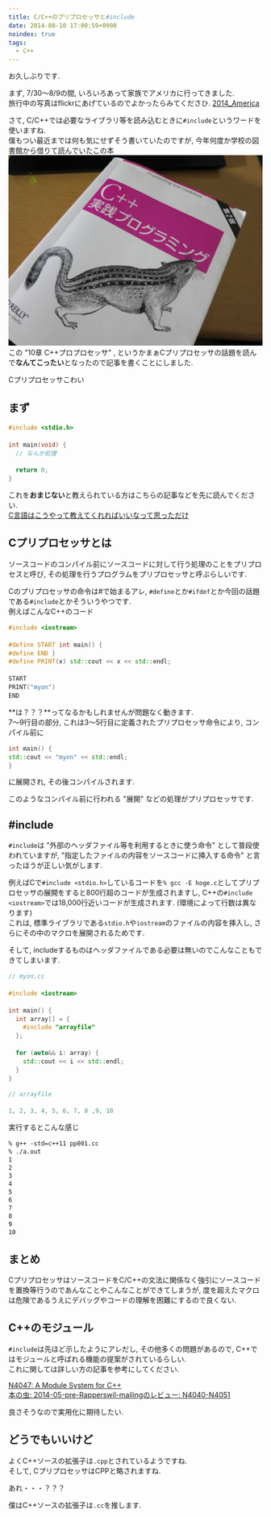 ```yaml
---
title: C/C++のプリプロセッサと#include
date: 2014-08-10 17:00:59+0900
noindex: true
tags:
  - C++
---
```


お久しぶりです.

まず, 7/30〜8/9の間, いろいろあって家族でアメリカに行ってきました.  
旅行中の写真はflickrにあげているのでよかったらみてくださひ. [2014\_America](https://flic.kr/s/aHsk1enz2s)

さて, C/C++では必要なライブラリ等を読み込むときに`#include`というワードを使いますね.  
僕もつい最近までは何も気にせずそう書いていたのですが, 今年何度か学校の図書館から借りて読んでいたこの本  
![c++](./IMG_1801.JPG)  
この "10章 C++プロプロセッサ" , というかまぁCプリプロセッサの話題を読んで**なんてこったい**となったので記事を書くことにしました.

Cプリプロセッサこわい

## まず

```cpp
#include <stdio.h>

int main(void) {
  // なんか処理

  return 0;
}
```

これを**おまじない**と教えられている方はこちらの記事などを先に読んでください.  
[C言語はこうやって教えてくれればいいなって思っただけ](http://tosainu.wktk.so/view/377)

<!--more-->

## Cプリプロセッサとは

ソースコードのコンパイル前にソースコードに対して行う処理のことをプリプロセスと呼び, その処理を行うプログラムをプリプロセッサと呼ぶらしいです.

Cのプリプロセッサの命令は#で始まるアレ, `#define`とか`#ifdef`とか今回の話題である`#include`とかそういうやつです.  
例えばこんなC++のコード

```cpp
#include <iostream>

#define START int main() {
#define END }
#define PRINT(x) std::cout << x << std::endl;

START
PRINT("myon")
END
```

**は？？？**ってなるかもしれませんが問題なく動きます.  
7〜9行目の部分, これは3〜5行目に定義されたプリプロセッサ命令により, コンパイル前に

```cpp
int main() {
std::cout << "myon" << std::endl;
}
```

に展開され, その後コンパイルされます.

このようなコンパイル前に行われる "展開" などの処理がプリプロセッサです.

## #include

`#include`は "外部のヘッダファイル等を利用するときに使う命令" として普段使われていますが, "指定したファイルの内容をソースコードに挿入する命令" と言ったほうが正しい気がします.

例えばCで`#include <stdio.h>`しているコードを`% gcc -E hoge.c`としてプリプロセッサの展開をすると800行超のコードが生成されますし, C++の`#include <iostream>`では18,000行近いコードが生成されます. (環境によって行数は異なります)  
これは, 標準ライブラリである`stdio.h`や`iostream`のファイルの内容を挿入し, さらにその中のマクロを展開されるためです.

そして, includeするものはヘッダファイルである必要は無いのでこんなこともできてしまいます.

```cpp
// myon.cc

#include <iostream>

int main() {
  int array[] = {
    #include "arrayfile"
  };

  for (auto&& i: array) {
    std::cout << i << std::endl;
  }
}
```

```cpp
// arrayfile

1, 2, 3, 4, 5, 6, 7, 8 ,9, 10
```

実行するとこんな感じ

```
% g++ -std=c++11 pp001.cc
% ./a.out
1
2
3
4
5
6
7
8
9
10
```

## まとめ

CプリプロセッサはソースコードをC/C++の文法に関係なく強引にソースコードを置換等行うのであんなことやこんなことができてしまうが, 度を超えたマクロは危険であるうえにデバッグやコードの理解を困難にするので良くない.

## C++のモジュール

`#include`は先ほど示したようにアレだし, その他多くの問題があるので, C++ではモジュールと呼ばれる機能の提案がされているらしい.  
これに関しては詳しい方の記事を参考にしてください.

[N4047: A Module System for C++](http://www.open-std.org/jtc1/sc22/wg21/docs/papers/2014/n4047.pdf)  
[本の虫: 2014-05-pre-Rapperswil-mailingのレビュー: N4040-N4051](http://cpplover.blogspot.jp/2014/08/2014-05-pre-rapperswil-mailing-n4040.html)

良さそうなので実用化に期待したい.

## どうでもいいけど

よくC++ソースの拡張子は`.cpp`とされているようですね.  
そして, CプリプロセッサはCPPと略されますね.

あれ・・・？？？

僕はC++ソースの拡張子は`.cc`を推します.
